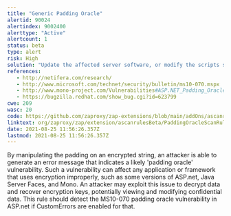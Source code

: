 ```yaml
---
title: "Generic Padding Oracle"
alertid: 90024
alertindex: 9002400
alerttype: "Active"
alertcount: 1
status: beta
type: alert
risk: High
solution: "Update the affected server software, or modify the scripts so that they properly validate encrypted data before attempting decryption."
references:
   - http://netifera.com/research/
   - http://www.microsoft.com/technet/security/bulletin/ms10-070.mspx
   - http://www.mono-project.com/Vulnerabilities#ASP.NET_Padding_Oracle
   - https://bugzilla.redhat.com/show_bug.cgi?id=623799
cwe: 209
wasc: 20
code: https://github.com/zaproxy/zap-extensions/blob/main/addOns/ascanrulesBeta/src/main/java/org/zaproxy/zap/extension/ascanrulesBeta/PaddingOracleScanRule.java
linktext: org/zaproxy/zap/extension/ascanrulesBeta/PaddingOracleScanRule.java
date: 2021-08-25 11:56:26.357Z
lastmod: 2021-08-25 11:56:26.357Z
---
```

By manipulating the padding on an encrypted string, an attacker is able to generate an error message that indicates a likely 'padding oracle' vulnerability. Such a vulnerability can affect any application or framework that uses encryption improperly, such as some versions of ASP.net, Java Server Faces, and Mono. An attacker may exploit this issue to decrypt data and recover encryption keys, potentially viewing and modifying confidential data. This rule should detect the MS10-070 padding oracle vulnerability in ASP.net if CustomErrors are enabled for that.
